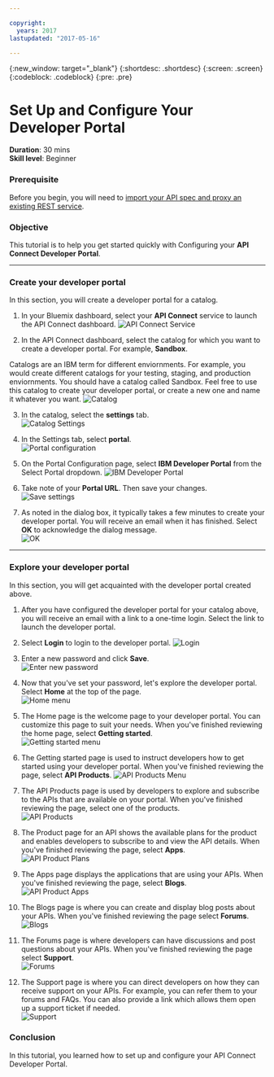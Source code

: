 ```yaml
---

copyright:
  years: 2017
lastupdated: "2017-05-16"

---
```



{:new_window: target="_blank"}
{:shortdesc: .shortdesc}
{:screen: .screen}
{:codeblock: .codeblock}
{:pre: .pre}

# Set Up and Configure Your Developer Portal
**Duration**: 30 mins  
**Skill level**: Beginner  

### Prerequisite
Before you begin, you will need to [import your API spec and proxy an existing REST service](https://github.com/ibm-apiconnect/getting-started/blob/master/bluemix/1a/README.md).

### Objective
This tutorial is to help you get started quickly with Configuring your **API Connect Developer Portal**. 

---

### Create your developer portal
In this section, you will create a developer portal for a catalog.

1. In your Bluemix dashboard, select your **API Connect** service to launch the API Connect dashboard.
![API Connect Service](images/1.1-Bluemix-Dashboard.png)

2. In the API Connect dashboard, select the catalog for which you want to create a developer portal. For example, **Sandbox**.

Catalogs are an IBM term for different enviornments. For example, you would create different catalogs for your testing, staging, and production enviornments. You should have a catalog called Sandbox. Feel free to use this catalog to create your developer portal, or create a new one and name it whatever you want.
![Catalog](images/1.2-APIC-Dashboard.png)

3. In the catalog, select the **settings** tab.  
  ![Catalog Settings](images/1.3-catalog-settings.png)

4. In the Settings tab, select **portal**.  
  ![Portal configuration](images/1.4-catalog-portal.png)

5. On the Portal Configuration page, select **IBM Developer Portal** from the Select Portal dropdown. 
  ![IBM Developer Portal](images/1.5-IBM-developer-portal.png) 

6. Take note of your **Portal URL**. Then save your changes.  
  ![Save settings](images/1.6-save-settings.png)
  
7. As noted in the dialog box, it typically takes a few minutes to create your developer portal. You will receive an email when it has finished. Select **OK** to acknowledge the dialog message.  
  ![OK](images/1.7-OK.png)

---

### Explore your developer portal
In this section, you will get acquainted with the developer portal created above.

1. After you have configured the developer portal for your catalog above, you will receive an email with a link to a one-time login. Select the link to launch the developer portal.

2. Select **Login** to login to the developer portal. 
![Login](images/2.2-login.png)

3. Enter a new password and click **Save**.  
  ![Enter new password](images/2.3-password.png)

4. Now that you've set your password, let's explore the developer portal. Select **Home** at the top of the page.  
  ![Home menu](images/2.4-pwsaved.png)

5. The Home page is the welcome page to your developer portal. You can customize this page to suit your needs. When you've finished reviewing the home page, select **Getting started**.   
  ![Getting started menu](images/2.5-home.png) 

6. The Getting started page is used to instruct developers how to get started using your developer portal. When you've finished reviewing the page, select **API Products**.
  ![API Products Menu](images/2.6-getting-started.png)

7. The API Products page is used by developers to explore and subscribe to the APIs that are available on your portal. When you've finished reviewing the page, select one of the products.  
  ![API Products](images/2.7-api-products.png)

8. The Product page for an API shows the available plans for the product and enables developers to subscribe to and view the API details. When you've finished reviewing the page, select **Apps**.  
  ![API Product Plans](images/2.8-api-plan.png)

9. The Apps page displays the applications that are using your APIs. When you've finished reviewing the page, select **Blogs**.  
  ![API Product Apps](images/2.9-apps.png)

10. The Blogs page is where you can create and display blog posts about your APIs. When you've finished reviewing the page select **Forums**.  
  ![Blogs](images/2.10-blogs.png)
  
11. The Forums page is where developers can have discussions and post questions about your APIs. When you've finished reviewing the page select **Support**.  
  ![Forums](images/2.11-forums.png)
  
12. The Support page is where you can direct developers on how they can receive support on your APIs. For example, you can refer them to your forums and FAQs. You can also provide a link which allows them open up a support ticket if needed.  
  ![Support](images/2.12-support.png)

### Conclusion
In this tutorial, you learned how to set up and configure your API Connect Developer Portal. 


  
